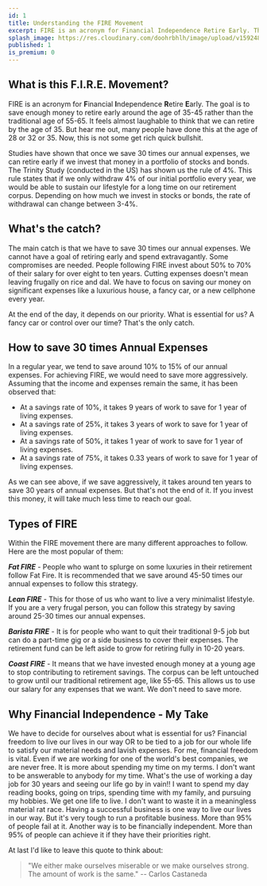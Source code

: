 ```yaml
---
id: 1
title: Understanding the FIRE Movement
excerpt: FIRE is an acronym for Financial Independence Retire Early. The goal is to save enough money to retire early around the age of 35-45 rather than the traditional age of 55-65.
splash_image: https://res.cloudinary.com/doohrbhlh/image/upload/v1592485809/virajkhatavkar.com/1-understanding-the-fire-movement-1.jpg
published: 1
is_premium: 0
---
```


## What is this F.I.R.E. Movement?

FIRE is an acronym for **F**inancial **I**ndependence **R**etire **E**arly. The goal is to save enough money to retire early around the age of 35-45 rather than the traditional age of 55-65. It feels almost laughable to think that we can retire by the age of 35. But hear me out, many people have done this at the age of 28 or 32 or 35. Now, this is not some get rich quick bullshit. 

Studies have shown that once we save 30 times our annual expenses, we can retire early if we invest that money in a portfolio of stocks and bonds. The Trinity Study (conducted in the US) has shown us the rule of 4%. This rule states that if we only withdraw 4% of our initial portfolio every year, we would be able to sustain our lifestyle for a long time on our retirement corpus. Depending on how much we invest in stocks or bonds, the rate of withdrawal can change between 3-4%.

## What's the catch?

The main catch is that we have to save 30 times our annual expenses. We cannot have a goal of retiring early and spend extravagantly. Some compromises are needed. People following FIRE invest about 50% to 70% of their salary for over eight to ten years. Cutting expenses doesn't mean leaving frugally on rice and dal. We have to focus on saving our money on significant expenses like a luxurious house, a fancy car, or a new cellphone every year.

At the end of the day, it depends on our priority. What is essential for us? A fancy car or control over our time? That's the only catch.

## How to save 30 times Annual Expenses

In a regular year, we tend to save around 10% to 15% of our annual expenses. For achieving FIRE, we would need to save more aggressively. Assuming that the income and expenses remain the same, it has been observed that:

- At a savings rate of 10%, it takes 9 years of work to save for 1 year of living expenses.
- At a savings rate of 25%, it takes 3 years of work to save for 1 year of living expenses.
- At a savings rate of 50%, it takes 1 year of work to save for 1 year of living expenses.
- At a savings rate of 75%, it takes 0.33 years of work to save for 1 year of living expenses.

As we can see above, if we save aggressively, it takes around ten years to save 30 years of annual expenses. But that's not the end of it. If you invest this money, it will take much less time to reach our goal.

## Types of FIRE

Within the FIRE movement there are many different approaches to follow. Here are the most popular of them:

***Fat FIRE*** - People who want to splurge on some luxuries in their retirement follow Fat Fire. It is recommended that we save around 45-50 times our annual expenses to follow this strategy.

***Lean FIRE*** - This for those of us who want to live a very minimalist lifestyle. If you are a very frugal person, you can follow this strategy by saving around 25-30 times our annual expenses.

***Barista FIRE*** - It is for people who want to quit their traditional 9-5 job but can do a part-time gig or a side business to cover their expenses. The retirement fund can be left aside to grow for retiring fully in 10-20 years.

***Coast FIRE*** - It means that we have invested enough money at a young age to stop contributing to retirement savings. The corpus can be left untouched to grow until our traditional retirement age, like 55-65. This allows us to use our salary for any expenses that we want. We don't need to save more.

## Why Financial Independence - My Take

We have to decide for ourselves about what is essential for us? Financial freedom to live our lives in our way OR to be tied to a job for our whole life to satisfy our material needs and lavish expenses. For me, financial freedom is vital. Even if we are working for one of the world's best companies, we are never free. It is more about spending my time on my terms. I don't want to be answerable to anybody for my time. What's the use of working a day job for 30 years and seeing our life go by in vain!! I want to spend my day reading books, going on trips, spending time with my family, and pursuing my hobbies. We get one life to live. I don't want to waste it in a meaningless material rat race. Having a successful business is one way to live our lives in our way. But it's very tough to run a profitable business. More than 95% of people fail at it. Another way is to be financially independent. More than 95% of people can achieve it if they have their priorities right.

At last I'd like to leave this quote to think about:

> "We either make ourselves miserable or we make ourselves strong. The amount of work is the same." -- Carlos Castaneda

